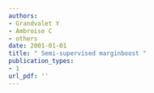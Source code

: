 ```yaml
---
authors: 
- Grandvalet Y 
- Ambroise C 
- others  
date: 2001-01-01
title: " Semi-supervised marginboost "
publication_types:
- 1
url_pdf: ''
---
```

